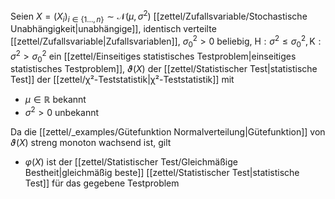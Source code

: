 Seien $X = (X_i)_{i \in \{ 1 \dots, n \}} \sim \mathcal{N}(\mu, \sigma^2)$ [[zettel/Zufallsvariable/Stochastische Unabhängigkeit|unabhängige]], identisch verteilte [[zettel/Zufallsvariable|Zufallsvariablen]], $\sigma_0^2 \gt 0$ beliebig, $\text{H} : \sigma^2 \le \sigma_0^2, \text{K} : \sigma^2 \gt \sigma_0^2$ ein [[zettel/Einseitiges statistisches Testproblem|einseitiges statistisches Testproblem]], $\vartheta(X)$ der [[zettel/Statistischer Test|statistische Test]] der [[zettel/χ²-Teststatistik|χ²-Teststatistik]] mit
- $\mu \in \mathbb{R}$ bekannt
- $\sigma^2 \gt 0$ unbekannt

Da die [[zettel/_examples/Gütefunktion Normalverteilung|Gütefunktion]] von $\vartheta(X)$ streng monoton wachsend ist, gilt
- $\varphi(X)$ ist der [[zettel/Statistischer Test/Gleichmäßige Bestheit|gleichmäßig beste]] [[zettel/Statistischer Test|statistische Test]] für das gegebene Testproblem